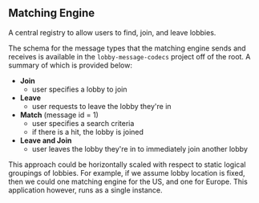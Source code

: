 ## Matching Engine

A central registry to allow users to find, join, and leave lobbies.

The schema for the message types that the matching engine sends and receives is available in the `lobby-message-codecs` project off of the root. A summary of which is provided below:
 - **Join**
   - user specifies a lobby to join
 - **Leave**
   - user requests to leave the lobby they're in
 - **Match** (message id = 1)
   - user specifies a search criteria
   - if there is a hit, the lobby is joined
 - **Leave and Join**
   - user leaves the lobby they're in to immediately join another lobby

This approach could be horizontally scaled with respect to static logical groupings of lobbies. For example, if we assume lobby location is fixed, then we could one matching engine for the US, and one for Europe. This application however, runs as a single instance.
